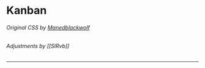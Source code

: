 # Kanban
###### Original CSS by [Manedblackwolf](https://github.com/Braweria/Spectrum)
###### Adjustments by [[SlRvb]]

---